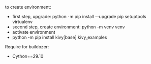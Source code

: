 to create environment:
* first step, upgrade:
python -m pip install --upgrade pip setuptools virtualenv
* second step, create environment:
python -m venv venv
* activate environment
* python -m pip install kivy[base] kivy_examples

Require for buildozer:
* Cython==29.10
